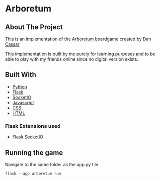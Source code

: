 # Arboretum

## About The Project

This is an implementation of the [Arboretum](https://boardgamegeek.com/boardgame/140934/arboretum) boardgame created by [Dan Cassar](http://dancassar.com/)

This implementation is built by me purely for learning purposes and to be able to play with my friends online
since no digital version exists.

## Built With

* [Python](https://www.python.org/)
* [Flask](https://flask.palletsprojects.com)
* [SocketIO](https://socket.io/)
* [Javascript](https://developer.mozilla.org/fr/docs/Web/JavaScript)
* [CSS](https://developer.mozilla.org/fr/docs/Web/CSS)
* [HTML](https://developer.mozilla.org/fr/docs/Web/HTML)

### Flask Extensions used

* [Flask SocketIO](https://flask-socketio.readthedocs.io)

## Running the game

Navigate to the same folder as the app.py file
```
flask --app arboretum run
```

